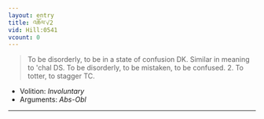 ```yaml
---
layout: entry
title: འཆོལ་√2
vid: Hill:0541
vcount: 0
---
```

> To be disorderly, to be in a state of confusion DK\. Similar in meaning to 'chal DS\. To be disorderly, to be mistaken, to be confused\. 2\. To totter, to stagger TC\.

* Volition: _Involuntary_
* Arguments: _Abs-Obl_

---

